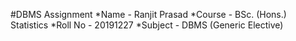 #DBMS Assignment
*Name - Ranjit Prasad
*Course - BSc. (Hons.) Statistics
*Roll No - 20191227
*Subject - DBMS (Generic Elective)

